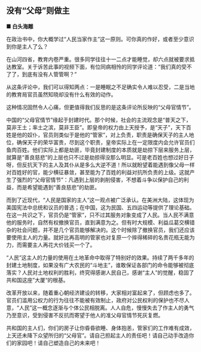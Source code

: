 ## 没有“父母”则做主

**■ 白头海雕**

在政治书中，你大概学过“人民当家作主”这一原则。可你真的作好，或者至少意识到你是主人了么？

在山河四省，教育内卷严重。很多同学往往十一二点才能睡觉，却六点就被要求抵达教室。关于诉苦此事的视频下面，有位同病相怜的同学评论道：“我们真的受不了了，到底有没有人管管啊？”

从这条评论中，我们可以得知两点：一是睡眠之不足确实令人难以忍受，二是当地的教育局官员虽然知晓却没有什么有效的动作。

这种情况固然令人心痛，但更值得我们反思的是这条评论所反映的“父母官情节”。

中国的“父母官情节”缘起于封建时代。那个时候，社会的主流观念是“普天之下，莫非王土；率土之滨，莫非王臣”。即皇帝的权力由上天授予，是“天子”，天下百姓是他的奴仆，官员则类似于是他的“管家”，对上负责，职责是确保天子的主人地位，确保天子的荣华富贵，尽到这个职责，皇帝实际上在一定限度内会允许官员们鱼肉百姓。他们实际上都是劫匪，毕竟封建制度的本质就是劫掠下层来服务上层，就算是“善良慈悲”的上层也只不过是劫掠得没那么明显。可是老百姓也想过好日子呀，但反抗天下的主人及其仆从是多么大逆不道！所以就盼望着能遇到像父母一样对百姓好的官，能少横征暴敛，甚至能为了百姓的利益对抗所负责的上级。这就产生了强烈的“父母官情节”：凡遇到上层的剥削侵害，不想着斗争以保护自己的利益，而是希望能遇到“善良慈悲”的劫匪。

而到了近现代，“人民是国家的主人”这一观点被广泛承认。在美洲大陆，这体现为美国宪法中总统和议员的普选；在中国，这为民国、五四运动等提供了理论基础。在这一共识之下，官员仍是“管家”，只不过其服务对象变成了人民。当人民不满意他的服务时，自然有权撤换官员，直到满意为之。但有时大规模、利益瓜葛交横错杂的社会问题，并不是几个官员能够解决的。这个时候除了撤换官员，我们还应该要使用主人的力量。就好比再高明的管家也对复原一个摔得稀碎的名贵花瓶无能为力，而需要主人再花大价钱买一个了。

“人民”这主人的力量的使用在土地革命中取得了特别好的效果。持续了两千多年的封建土地制度，如果没有广大农民的“斗地主”，谁敢保证各部门的命令能够被彻底落实？人民对土地权利的胜利，终究得感谢人民自己，感谢“主人”的觉醒，稳固了共和国这座”大厦“的根基。

改革开放以来，随着重心朝经济建设的转移，大家相对富起来了，但顾虑也多了。官员们滥用公权力的行为往往不能被有效制止，政府对公民权利的保护也不尽人意，“人民”这一概念逐渐与个体公民相脱离。人人自危，慢慢失去了作主人的勇气乃至意识，受到侵害不反抗而寄望于他人的准父母官情节死灰复燃。

共和国的主人们，你们的房子让你昏昏欲睡、身体抱恙，管家们的工作难有成效，上天还未降下众望所归的“父母官”。请自己担起主人的责任吧！请自己动手改造你们的家园吧！请自己塑造自己的未来吧！